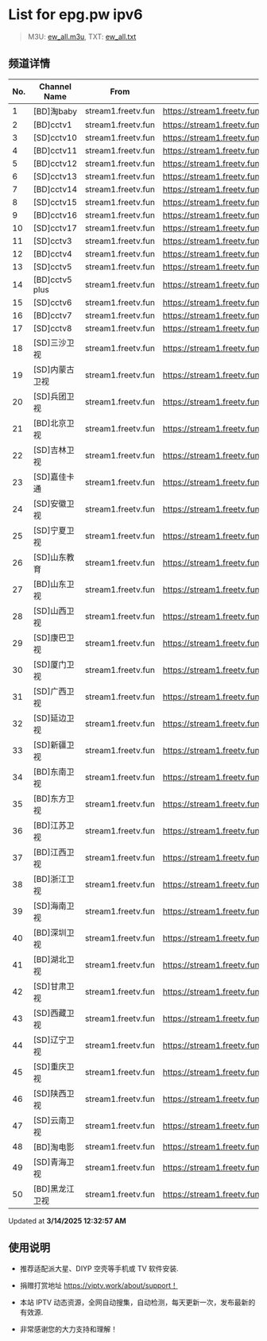 # List for **epg.pw ipv6**

> M3U: [ew_all.m3u](./ew_all.m3u ), TXT: [ew_all.txt](./txt/ew_all.txt )

## 频道详情

| No. | Channel Name | From | Source |
| --- | ------------ | ---- | ------ |
| 1 | [BD]淘baby | stream1.freetv.fun | <https://stream1.freetv.fun/af199a835084f320127c38dc51658dca81cf14b9dca2c32ded0c128ee0b53899.m3u8> |
| 2 | [BD]cctv1 | stream1.freetv.fun | <https://stream1.freetv.fun/132a9fd62e230e69c0903efffd87d4cc94d427095062cd2797364d89f478034b.m3u8> |
| 3 | [SD]cctv10 | stream1.freetv.fun | <https://stream1.freetv.fun/3e39f33886213476694e1078c0b1eed5448854f030eeaa27b8456398a38e115b.m3u8> |
| 4 | [BD]cctv11 | stream1.freetv.fun | <https://stream1.freetv.fun/c23a4f52a9d9d0b34759b80498722011be190bd0d11d4425312946cb5f42cc75.m3u8> |
| 5 | [BD]cctv12 | stream1.freetv.fun | <https://stream1.freetv.fun/ec93ec9aaafddfac632a64143789f502b193e6159296aca58b35888c124c5395.m3u8> |
| 6 | [SD]cctv13 | stream1.freetv.fun | <https://stream1.freetv.fun/85f23fdf2b656f5b7ae368f7b615ef3b6333d5583743534e79ba9fda21988b35.m3u8> |
| 7 | [BD]cctv14 | stream1.freetv.fun | <https://stream1.freetv.fun/83461ebfd58cb4e8f2b1f8582cec3c09dfaf945443cc97f13750342a92d55b41.m3u8> |
| 8 | [SD]cctv15 | stream1.freetv.fun | <https://stream1.freetv.fun/f5c27d1a459fea9505fe0eaff71c5f8b814a01876be632f11f1251180cd55f9b.m3u8> |
| 9 | [BD]cctv16 | stream1.freetv.fun | <https://stream1.freetv.fun/88432130a32875dc03aab0604ff31c6291c75f22b58243882c6a2b0059b9289f.m3u8> |
| 10 | [SD]cctv17 | stream1.freetv.fun | <https://stream1.freetv.fun/c7e10e8ec3ebfde8072ebfc98cfb3b7fda6d88631310e15a1dbf44cc4a914c18.m3u8> |
| 11 | [SD]cctv3 | stream1.freetv.fun | <https://stream1.freetv.fun/402f7ef23bdc0f37b7c76b114d7167bb4228d5b525a0de2140f63127c085c1c7.m3u8> |
| 12 | [BD]cctv4 | stream1.freetv.fun | <https://stream1.freetv.fun/3608077903f414206083459a194ad0afafbbc87556755b042a0d675e387be6c7.m3u8> |
| 13 | [SD]cctv5 | stream1.freetv.fun | <https://stream1.freetv.fun/5e8c1e3a97a30f74d4a12db63254feca462e6dc5d0b668092ce1315d96d67613.m3u8> |
| 14 | [BD]cctv5 plus | stream1.freetv.fun | <https://stream1.freetv.fun/0affc85b808124f239fc1a50c7c975da538a17c2def9b78d7d73d596e5d4bff3.m3u8> |
| 15 | [SD]cctv6 | stream1.freetv.fun | <https://stream1.freetv.fun/b75cfd695ddc84c54335dd9764e01baf47d0b248758dd18e70b4f93f8249fc49.m3u8> |
| 16 | [BD]cctv7 | stream1.freetv.fun | <https://stream1.freetv.fun/9788afd8617491b5df6de6265ff00c4a9d40c21a8c4f8af6b58e9893db6877f3.m3u8> |
| 17 | [SD]cctv8 | stream1.freetv.fun | <https://stream1.freetv.fun/d4735f1f761ea33c83e2a22929a80fefcb9298f8f47cda8651c62077854306b2.m3u8> |
| 18 | [SD]三沙卫视 | stream1.freetv.fun | <https://stream1.freetv.fun/2a5dac9321f1a32d70a91b4c7f5751748dd9a2090a355367ae1ece84a703d1e1.m3u8> |
| 19 | [SD]内蒙古卫视 | stream1.freetv.fun | <https://stream1.freetv.fun/5449f2d57a27706d5b13071efab41c175da68c2cc31af7c2734df6d796390d65.m3u8> |
| 20 | [SD]兵团卫视 | stream1.freetv.fun | <https://stream1.freetv.fun/36831937718ba4e1f912e9bf86deb84bdc7a968e890d2942df1ea4acf338d5f4.m3u8> |
| 21 | [BD]北京卫视 | stream1.freetv.fun | <https://stream1.freetv.fun/c8c77c727bad7d32c9cc6ef58168147b4b7155f420a8a7b69878a371fc3ea80b.m3u8> |
| 22 | [SD]吉林卫视 | stream1.freetv.fun | <https://stream1.freetv.fun/187c6a9330472227e777f25137bc07b4ab04604b41295a959050d0d726fbce0d.m3u8> |
| 23 | [SD]嘉佳卡通 | stream1.freetv.fun | <https://stream1.freetv.fun/6d228187385d7b8b5b6894f6e0900e4440338aff3e12e1c0c3677a7f2e37667e.m3u8> |
| 24 | [SD]安徽卫视 | stream1.freetv.fun | <https://stream1.freetv.fun/9b5b5c5949d83212b8aea9804acf7e7824ec7953c35179389e75c9cd358573e8.m3u8> |
| 25 | [SD]宁夏卫视 | stream1.freetv.fun | <https://stream1.freetv.fun/5b1c9dac9813c114b3edb5a667d5def01e6dc960f1b9ca0fd3f45cb78fc633c9.m3u8> |
| 26 | [SD]山东教育 | stream1.freetv.fun | <https://stream1.freetv.fun/b1bd7913438b6350feca021e3e41832892282541c705d12d334cb777cfeeecc4.m3u8> |
| 27 | [BD]山东卫视 | stream1.freetv.fun | <https://stream1.freetv.fun/a601d199d151cb304d3b5bbfd8b0dcd0c0fcbfa73acd23894c79f71ec62fec45.m3u8> |
| 28 | [SD]山西卫视 | stream1.freetv.fun | <https://stream1.freetv.fun/7e43959358e81a0ca3a6e6d1fd525828e38663e984b246273c3cfe09bf78ba33.m3u8> |
| 29 | [SD]康巴卫视 | stream1.freetv.fun | <https://stream1.freetv.fun/30e3f6648c93a8e9efdab51a89c38e6049be4f6c8d7231628ae06486b3816dfd.m3u8> |
| 30 | [SD]厦门卫视 | stream1.freetv.fun | <https://stream1.freetv.fun/dbed63a86040718ec58da63619796d31e0af9afacda7aedd1423aa1af946a7b9.m3u8> |
| 31 | [SD]广西卫视 | stream1.freetv.fun | <https://stream1.freetv.fun/271a909ddad66dfa43772cc1417a4dd194422b416fc07c40869e434a63376b6d.m3u8> |
| 32 | [SD]延边卫视 | stream1.freetv.fun | <https://stream1.freetv.fun/16de456ee9929c663a88f2945325319ab66c8c1a4972a8f4af091cff5b650e66.m3u8> |
| 33 | [SD]新疆卫视 | stream1.freetv.fun | <https://stream1.freetv.fun/8044f4ce146b3e6942c336645fcffa57c866cfbd5bd39857d07aba6ebf16d8d9.m3u8> |
| 34 | [BD]东南卫视 | stream1.freetv.fun | <https://stream1.freetv.fun/3295cda97e0d5804a6d7c4564289a50935677efa5f12de03bfe6d34e73109b04.m3u8> |
| 35 | [BD]东方卫视 | stream1.freetv.fun | <https://stream1.freetv.fun/7e289f331f52384fae58e2989a59322326324c8031a19553720d72e60bbfe02c.m3u8> |
| 36 | [BD]江苏卫视 | stream1.freetv.fun | <https://stream1.freetv.fun/4bf2d436b083bc2ebdbd32bac75cf9438f6378dbfde580191611151fcfff85de.m3u8> |
| 37 | [BD]江西卫视 | stream1.freetv.fun | <https://stream1.freetv.fun/80bca95b03df18436dd135e8407012a9564496bd5c807844f6d9f5826bd3d57a.m3u8> |
| 38 | [BD]浙江卫视 | stream1.freetv.fun | <https://stream1.freetv.fun/95fb19e6989250afd84f3d2d0a0eabb04afb6b2b12c0d06220aa76027bd50356.m3u8> |
| 39 | [SD]海南卫视 | stream1.freetv.fun | <https://stream1.freetv.fun/88ce9949660efb3e94cf208ff5bb4fa81f296b80fcfb50d09df87c28949e10a0.m3u8> |
| 40 | [BD]深圳卫视 | stream1.freetv.fun | <https://stream1.freetv.fun/4ed655f1d1af7f8c33f44b669f7c406c14598b23f2a6757c8ac938679ce9361a.m3u8> |
| 41 | [BD]湖北卫视 | stream1.freetv.fun | <https://stream1.freetv.fun/ad8be29660967de48104cbb5d876a9433f1f631482a401cb0a30e263ce9f339c.m3u8> |
| 42 | [SD]甘肃卫视 | stream1.freetv.fun | <https://stream1.freetv.fun/af10d63ec7a9c20050b6367c0d8add663bddae804387f2f3df4ff9f0e6ecf4e9.m3u8> |
| 43 | [SD]西藏卫视 | stream1.freetv.fun | <https://stream1.freetv.fun/4d0d74508a9173492e3b5026ae8d650f2a2cf31703b3020a5c3967301183e2b9.m3u8> |
| 44 | [SD]辽宁卫视 | stream1.freetv.fun | <https://stream1.freetv.fun/3cc6c0a2e7553ce09967f12e01ff116cee1a97815ff1159fc77cbbee4df48168.m3u8> |
| 45 | [SD]重庆卫视 | stream1.freetv.fun | <https://stream1.freetv.fun/ad49d819eef31d583493cdaa6c4bc6ef9efbd5e7185d508675fb96bb81847051.m3u8> |
| 46 | [SD]陕西卫视 | stream1.freetv.fun | <https://stream1.freetv.fun/f210bcfec60aa45ed9c724bf4c7abefcdfb41c589ada322aebc5cdc3ae6dc420.m3u8> |
| 47 | [SD]云南卫视 | stream1.freetv.fun | <https://stream1.freetv.fun/5c1b012bdfc193530a45e7be5aa5f0076412082c35610cc3466727b7512b9353.m3u8> |
| 48 | [BD]淘电影 | stream1.freetv.fun | <https://stream1.freetv.fun/0beb38c048edd201d36f6520aa4c0bcc5aec8e1be2c9de410136055d0982fd67.m3u8> |
| 49 | [SD]青海卫视 | stream1.freetv.fun | <https://stream1.freetv.fun/8ede28fb8d35f118c93237f2d33a4c868a55539a4ee87af0031f8b5a03683523.m3u8> |
| 50 | [BD]黑龙江卫视 | stream1.freetv.fun | <https://stream1.freetv.fun/faaa180e5dde3f3454cfd09bbcaafe76cfa251c0baf0593632713bf3301e3b59.m3u8> |

Updated at **3/14/2025 12:32:57 AM**

## 使用说明

- 推荐适配派大星、DIYP 空壳等手机或 TV 软件安装.

- 捐赠打赏地址 <https://viptv.work/about/support！>

- 本站 IPTV 动态资源，全网自动搜集，自动检测，每天更新一次，发布最新的有效源.

- 非常感谢您的大力支持和理解！
